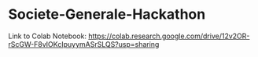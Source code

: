 # Societe-Generale-Hackathon

Link to Colab Notebook:
https://colab.research.google.com/drive/12v2OR-rScGW-F8vIOKcIpuyymASrSLQS?usp=sharing
